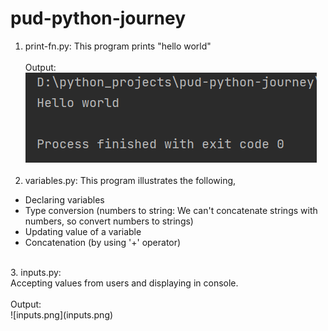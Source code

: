 # pud-python-journey

1. print-fn.py:
This program prints "hello world"
</br></br>
Output:</br>
![img_1.png](print-fn.png)
</br></br>
2. variables.py:
This program illustrates the following,
* Declaring variables
* Type conversion (numbers to string: We can't concatenate strings with numbers, so convert numbers to strings)
* Updating value of a variable
* Concatenation (by using '+' operator)
</br>
3. inputs.py: </br>
Accepting values from users and displaying in console.
</br></br>
Output:</br>
![inputs.png](inputs.png)


